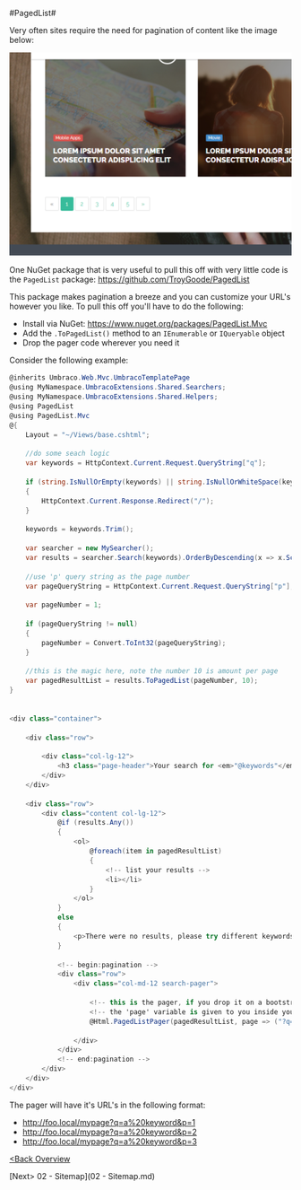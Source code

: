 #PagedList#

Very often sites require the need for pagination of content like the image below:

![pagination](assets/pagination.png)

One NuGet package that is very useful to pull this off with very little code is the `PagedList` package: https://github.com/TroyGoode/PagedList

This package makes pagination a breeze and you can customize your URL's however you like.  To pull this off you'll have to do the following:

* Install via NuGet: https://www.nuget.org/packages/PagedList.Mvc
* Add the `.ToPagedList()` method to an `IEnumerable` or `IQueryable` object
* Drop the pager code wherever you need it

Consider the following example:

```c#
@inherits Umbraco.Web.Mvc.UmbracoTemplatePage
@using MyNamespace.UmbracoExtensions.Shared.Searchers;
@using MyNamespace.UmbracoExtensions.Shared.Helpers;
@using PagedList
@using PagedList.Mvc
@{
    Layout = "~/Views/base.cshtml";

    //do some seach logic
    var keywords = HttpContext.Current.Request.QueryString["q"];

    if (string.IsNullOrEmpty(keywords) || string.IsNullOrWhiteSpace(keywords))
    {
        HttpContext.Current.Response.Redirect("/");
    }

    keywords = keywords.Trim();

    var searcher = new MySearcher();
    var results = searcher.Search(keywords).OrderByDescending(x => x.Score);

    //use 'p' query string as the page number
    var pageQueryString = HttpContext.Current.Request.QueryString["p"];

    var pageNumber = 1;

    if (pageQueryString != null)
    {
        pageNumber = Convert.ToInt32(pageQueryString);
    }
    
    //this is the magic here, note the number 10 is amount per page
    var pagedResultList = results.ToPagedList(pageNumber, 10);
}


<div class="container">

    <div class="row">

        <div class="col-lg-12">
            <h3 class="page-header">Your search for <em>"@keywords"</em> returned @results.Count() result(s):</h3>
        </div>
    </div>

    <div class="row">
        <div class="content col-lg-12">
            @if (results.Any())
            {
                <ol>
                    @foreach(item in pagedResultList)
                    {
                        <!-- list your results -->
                        <li></li>
                    }
                </ol>
            }
            else
            {
                <p>There were no results, please try different keywords.</p>
            }

            <!-- begin:pagination -->
            <div class="row">
                <div class="col-md-12 search-pager">

                    <!-- this is the pager, if you drop it on a bootstrap page, it'll style up automatically -->
                    <!-- the 'page' variable is given to you inside your function -->
                    @Html.PagedListPager(pagedResultList, page => ("?q=" + keywords + "&p=" + page))

                </div>
            </div>
            <!-- end:pagination -->
        </div>
    </div>
</div>
```

The pager will have it's URL's in the following format:

* http://foo.local/mypage?q=a%20keyword&p=1
* http://foo.local/mypage?q=a%20keyword&p=2
* http://foo.local/mypage?q=a%20keyword&p=3

[<Back Overview](README.md)

[Next> 02 - Sitemap](02 - Sitemap.md)